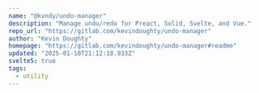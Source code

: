 ```yaml
---
name: "@kvndy/undo-manager"
description: "Manage undo/redo for Preact, Solid, Svelte, and Vue."
repo_url: "https://gitlab.com/kevindoughty/undo-manager"
author: "Kevin Doughty"
homepage: "https://gitlab.com/kevindoughty/undo-manager#readme"
updated: "2025-01-10T21:12:18.933Z"
svelte5: true
tags: 
  - utility
---
```

